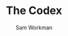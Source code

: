 ---
author: Sam Workman
type: blog
cascade:
  type: blog
  author: Sam Workman
  show_author_byline: true
  show_comments: true
  show_post_date: true
  sidebar:
    show_sidebar_adunit: false
    text_link_label: View recent posts
    text_link_url: /codex/
description: "Drinks and possibilities with friends and enemies."
layout: list-sidebar
show_author_byline: true
show_button_links: true
show_post_date: true
show_post_thumbnail: true
sidebar:
  author: Sam Workman
  description: "Recipes, recommendations, and protocols for an evening well spent."
  show_sidebar_adunit: true
  text_link_label: Subscribe via RSS
  text_link_url: /codex/
  title: Drinks and Possibilities with Friends and Enemies 
thumbnail_left: true
title: The Codex
---